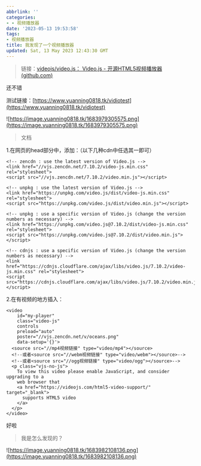 ```yaml
---
abbrlink: ''
categories:
- - 视频播放器
date: '2023-05-13 19:53:58'
tags:
- 视频播放器
title: 我发现了一个视频播放器
updated: Sat, 13 May 2023 12:43:30 GMT
---
```

> 链接：[videojs/video.js： Video.js - 开源HTML5视频播放器 (github.com)](https://github.com/videojs/video.js)

还不错

测试链接：[https://www.yuanning0818.tk/vidiotest](https://www.yuanning0818.tk/vidiotest)

![https://image.yuanning0818.tk/1683979305575.png](https://image.yuanning0818.tk/1683979305575.png)

> 文档

1.在网页的head部分中，添加：（以下几种cdn中任选其一即可）

```
<!-- zencdn : use the latest version of Video.js -->
<link href="//vjs.zencdn.net/7.10.2/video-js.min.css" rel="stylesheet">
<script src="//vjs.zencdn.net/7.10.2/video.min.js"></script>

<!-- unpkg : use the latest version of Video.js -->
<link href="https://unpkg.com/video.js/dist/video-js.min.css" rel="stylesheet">
<script src="https://unpkg.com/video.js/dist/video.min.js"></script>

<!-- unpkg : use a specific version of Video.js (change the version numbers as necessary) -->
<link href="https://unpkg.com/video.js@7.10.2/dist/video-js.min.css" rel="stylesheet">
<script src="https://unpkg.com/video.js@7.10.2/dist/video.min.js"></script>

<!-- cdnjs : use a specific version of Video.js (change the version numbers as necessary) -->
<link href="https://cdnjs.cloudflare.com/ajax/libs/video.js/7.10.2/video-js.min.css" rel="stylesheet">
<script src="https://cdnjs.cloudflare.com/ajax/libs/video.js/7.10.2/video.min.js"></script>
```

2.在有视频的地方插入：

```
<video
    id="my-player"
    class="video-js"
    controls
    preload="auto"
    poster="//vjs.zencdn.net/v/oceans.png"
    data-setup='{}'>
  <source src="//mp4视频链接" type="video/mp4"></source>
  <!--或者<source src="//webm视频链接" type="video/webm"></source>-->
  <!--或者<source src="//ogg视频链接" type="video/ogg"></source>-->
  <p class="vjs-no-js">
    To view this video please enable JavaScript, and consider upgrading to a
    web browser that
    <a href="https://videojs.com/html5-video-support/" target="_blank">
      supports HTML5 video
    </a>
  </p>
</video>
```

好啦


> 我是怎么发现的？
>

![https://image.yuanning0818.tk/1683982108136.png](https://image.yuanning0818.tk/1683982108136.png)
